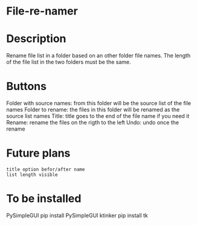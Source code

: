 # File-re-namer

# Description
Rename file list in a folder based on an other folder file names.
The length of the file list in the two folders must be the same.

# Buttons
Folder with source names: from this folder will be the source list of the file names
Folder to rename: the files in this folder will be renamed as the source list names
Title: title goes to the end of the file name if you need it
Rename: rename the files on the rigth to the left
Undo: undo once the rename

# Future plans
	title option befor/after name
	list length visible

# To be installed
PySimpleGUI
  pip install PySimpleGUI
ktinker
  pip install tk
